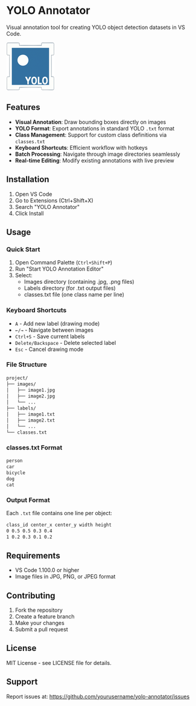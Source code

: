 # YOLO Annotator

Visual annotation tool for creating YOLO object detection datasets in VS Code.

![YOLO Annotator Demo](assets/icon128.png)

## Features

- **Visual Annotation**: Draw bounding boxes directly on images
- **YOLO Format**: Export annotations in standard YOLO `.txt` format
- **Class Management**: Support for custom class definitions via `classes.txt`
- **Keyboard Shortcuts**: Efficient workflow with hotkeys
- **Batch Processing**: Navigate through image directories seamlessly
- **Real-time Editing**: Modify existing annotations with live preview

## Installation

1. Open VS Code
2. Go to Extensions (Ctrl+Shift+X)
3. Search "YOLO Annotator"
4. Click Install

## Usage

### Quick Start
1. Open Command Palette (`Ctrl+Shift+P`)
2. Run "Start YOLO Annotation Editor"
3. Select:
   - Images directory (containing .jpg, .png files)
   - Labels directory (for .txt output files)
   - classes.txt file (one class name per line)

### Keyboard Shortcuts
- `A` - Add new label (drawing mode)
- `←/→` - Navigate between images
- `Ctrl+S` - Save current labels
- `Delete/Backspace` - Delete selected label
- `Esc` - Cancel drawing mode

### File Structure
```
project/
├── images/
│   ├── image1.jpg
│   ├── image2.jpg
│   └── ...
├── labels/
│   ├── image1.txt
│   ├── image2.txt
│   └── ...
└── classes.txt
```

### classes.txt Format
```
person
car
bicycle
dog
cat
```

### Output Format
Each `.txt` file contains one line per object:
```
class_id center_x center_y width height
0 0.5 0.5 0.3 0.4
1 0.2 0.3 0.1 0.2
```

## Requirements

- VS Code 1.100.0 or higher
- Image files in JPG, PNG, or JPEG format

## Contributing

1. Fork the repository
2. Create a feature branch
3. Make your changes
4. Submit a pull request

## License

MIT License - see LICENSE file for details.

## Support

Report issues at: https://github.com/yourusername/yolo-annotator/issues